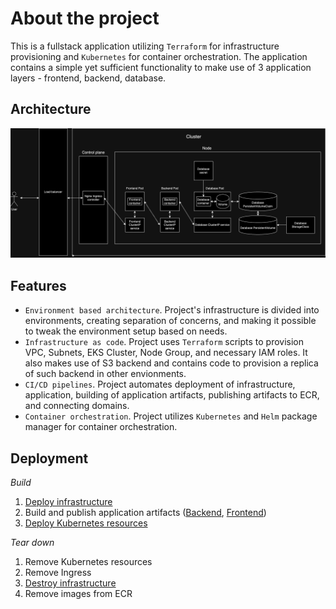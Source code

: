 # About the project

This is a fullstack application utilizing `Terraform` for infrastructure provisioning and `Kubernetes` for container orchestration. The application contains a simple yet sufficient functionality to make use of 3 application layers - frontend, backend, database.

## Architecture

![architecture](infrastructure/environments/dev//k8s/chart/architecture.png)

## Features

- `Environment based architecture`. Project's infrastructure is divided into environments, creating separation of concerns, and making it possible to tweak the environment setup based on needs.
- `Infrastructure as code`. Project uses `Terraform` scripts to provision VPC, Subnets, EKS Cluster, Node Group, and necessary IAM roles. It also makes use of S3 backend and contains code to provision a replica of such backend in other envionments.
- `CI/CD pipelines`. Project automates deployment of infrastructure, application, building of application artifacts, publishing artifacts to ECR, and connecting domains.
- `Container orchestration`. Project utilizes `Kubernetes` and `Helm` package manager for container orchestration.

## Deployment

_Build_

1. [Deploy infrastructure](.github/workflows/dev-deploy-infra.yaml)
2. Build and publish application artifacts ([Backend](.github/workflows/dev-build-backend.yaml), [Frontend](.github/workflows/dev-build-frontend.yaml))
3. [Deploy Kubernetes resources](.github/workflows/dev-deploy-application.yaml)

_Tear down_

1. Remove Kubernetes resources
2. Remove Ingress
3. [Destroy infrastructure](.github/workflows/dev-destroy-infra.yaml)
4. Remove images from ECR
